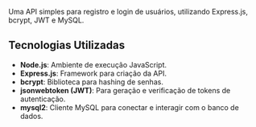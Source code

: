 Uma API simples para registro e login de usuários, utilizando Express.js, bcrypt, JWT e MySQL.

## Tecnologias Utilizadas

- **Node.js**: Ambiente de execução JavaScript.
- **Express.js**: Framework para criação da API.
- **bcrypt**: Biblioteca para hashing de senhas.
- **jsonwebtoken (JWT)**: Para geração e verificação de tokens de autenticação.
- **mysql2**: Cliente MySQL para conectar e interagir com o banco de dados.
